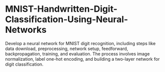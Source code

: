 # MNIST-Handwritten-Digit-Classification-Using-Neural-Networks
Develop a neural network for MNIST digit recognition, including steps like data download, preprocessing, network setup, feedforward, backpropagation, training, and evaluation. The process involves image normalization, label one-hot encoding, and building a two-layer network for digit classification.
